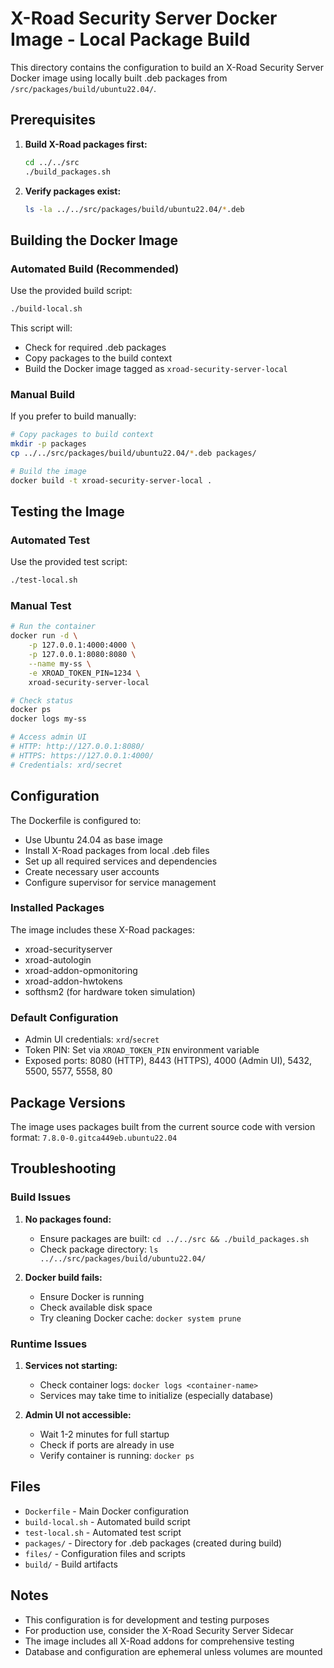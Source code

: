 # X-Road Security Server Docker Image - Local Package Build

This directory contains the configuration to build an X-Road Security Server Docker image using locally built .deb packages from `/src/packages/build/ubuntu22.04/`.

## Prerequisites

1. **Build X-Road packages first:**
   ```bash
   cd ../../src
   ./build_packages.sh
   ```

2. **Verify packages exist:**
   ```bash
   ls -la ../../src/packages/build/ubuntu22.04/*.deb
   ```

## Building the Docker Image

### Automated Build (Recommended)

Use the provided build script:

```bash
./build-local.sh
```

This script will:
- Check for required .deb packages
- Copy packages to the build context
- Build the Docker image tagged as `xroad-security-server-local`

### Manual Build

If you prefer to build manually:

```bash
# Copy packages to build context
mkdir -p packages
cp ../../src/packages/build/ubuntu22.04/*.deb packages/

# Build the image
docker build -t xroad-security-server-local .
```

## Testing the Image

### Automated Test

Use the provided test script:

```bash
./test-local.sh
```

### Manual Test

```bash
# Run the container
docker run -d \
    -p 127.0.0.1:4000:4000 \
    -p 127.0.0.1:8080:8080 \
    --name my-ss \
    -e XROAD_TOKEN_PIN=1234 \
    xroad-security-server-local

# Check status
docker ps
docker logs my-ss

# Access admin UI
# HTTP: http://127.0.0.1:8080/
# HTTPS: https://127.0.0.1:4000/
# Credentials: xrd/secret
```

## Configuration

The Dockerfile is configured to:

- Use Ubuntu 24.04 as base image
- Install X-Road packages from local .deb files
- Set up all required services and dependencies
- Create necessary user accounts
- Configure supervisor for service management

### Installed Packages

The image includes these X-Road packages:
- xroad-securityserver
- xroad-autologin
- xroad-addon-opmonitoring
- xroad-addon-hwtokens
- softhsm2 (for hardware token simulation)

### Default Configuration

- Admin UI credentials: `xrd`/`secret`
- Token PIN: Set via `XROAD_TOKEN_PIN` environment variable
- Exposed ports: 8080 (HTTP), 8443 (HTTPS), 4000 (Admin UI), 5432, 5500, 5577, 5558, 80

## Package Versions

The image uses packages built from the current source code with version format:
`7.8.0-0.gitca449eb.ubuntu22.04`

## Troubleshooting

### Build Issues

1. **No packages found:**
   - Ensure packages are built: `cd ../../src && ./build_packages.sh`
   - Check package directory: `ls ../../src/packages/build/ubuntu22.04/`

2. **Docker build fails:**
   - Ensure Docker is running
   - Check available disk space
   - Try cleaning Docker cache: `docker system prune`

### Runtime Issues

1. **Services not starting:**
   - Check container logs: `docker logs <container-name>`
   - Services may take time to initialize (especially database)

2. **Admin UI not accessible:**
   - Wait 1-2 minutes for full startup
   - Check if ports are already in use
   - Verify container is running: `docker ps`

## Files

- `Dockerfile` - Main Docker configuration
- `build-local.sh` - Automated build script
- `test-local.sh` - Automated test script
- `packages/` - Directory for .deb packages (created during build)
- `files/` - Configuration files and scripts
- `build/` - Build artifacts

## Notes

- This configuration is for development and testing purposes
- For production use, consider the X-Road Security Server Sidecar
- The image includes all X-Road addons for comprehensive testing
- Database and configuration are ephemeral unless volumes are mounted
